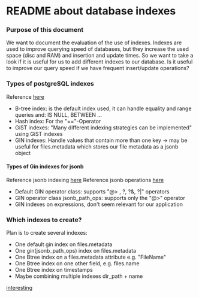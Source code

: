 # README about database indexes
### Purpose of this document
We want to document the evaluation of the use of indexes.
Indexes are used to improve querying speed of databases, but they increase the used space (disc and RAM) and insertion and update times.
So we want to take a look if it is useful for us to add different indexes to our database.
Is it useful to improve our query speed if we have frequent insert/update operations?
### Types of postgreSQL indexes
Reference [here](https://www.postgresql.org/docs/9.5/indexes-types.html)
<br>
* B-tree index: is the default index used, it can handle equality and range queries and: IS NULL, BETWEEN ...
* Hash index: For the "=="-Operator
* GiST indexes: "Many different indexing strategies can be implemented" using GiST indexes
* GIN indexes: Handle values that contain more than one key -> may be useful for files.metadata which stores our file metadata as a jsonb object

#### Types of Gin indexes for jsonb
Reference jsonb indexing [here](https://www.postgresql.org/docs/9.5/datatype-json.html)
Reference jsonb operations [here](https://www.postgresql.org/docs/9.5/functions-json.html#FUNCTIONS-JSONB-OP-TABLE)
* Default GIN operator class: supports "@> , ?, ?&, ?|" operators
* GIN operator class jsonb_path_ops: supports only the "@>" operator
* GIN indexes on expressions, don't seem relevant for our application

### Which indexes to create?
Plan is to create several indexes:
* One default gin index on files.metadata
* One gin(jsonb_path_ops) index on files.metadata
* One Btree index on a files.metadata attribute e.g. "FileName"
* One Btree index on one other field, e.g. files.name
* One Btree index on timestamps
* Maybe combining multiple indexes dir_path + name

[interesting](http://bitnine.net/blog-postgresql/postgresql-internals-jsonb-type-and-its-indexes/?ckattempt=1)





